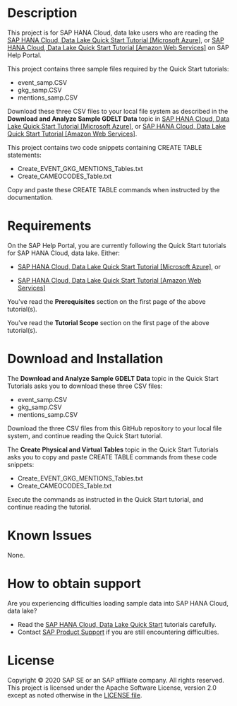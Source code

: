 # Description

This project is for SAP HANA Cloud, data lake users who are reading the [SAP HANA Cloud, Data Lake Quick Start Tutorial [Microsoft Azure]](https://help.sap.com/viewer/80694cc56cd047f9b92cb4a7b7171bc2/latest/en-US), or [SAP HANA Cloud, Data Lake Quick Start Tutorial [Amazon Web Services]](https://help.sap.com/viewer/091bc50a962a4d4ba03b4bf2b8301ff5/latest/en-US) on SAP Help Portal.

This project contains three sample files required by the Quick Start tutorials:

- event_samp.CSV
- gkg_samp.CSV
- mentions_samp.CSV   

Download these three CSV files to your local file system as described in the **Download and Analyze Sample GDELT Data** topic in [SAP HANA Cloud, Data Lake Quick Start Tutorial [Microsoft Azure]](https://help.sap.com/viewer/80694cc56cd047f9b92cb4a7b7171bc2/latest/en-US), or [SAP HANA Cloud, Data Lake Quick Start Tutorial [Amazon Web Services]](https://help.sap.com/viewer/091bc50a962a4d4ba03b4bf2b8301ff5/latest/en-US).

This project contains two code snippets containing CREATE TABLE statements:

- Create_EVENT_GKG_MENTIONS_Tables.txt
- Create_CAMEOCODES_Table.txt

Copy and paste these CREATE TABLE commands when instructed by the documentation.

# Requirements

On the SAP Help Portal, you are currently following the Quick Start tutorials for SAP HANA Cloud, data lake. Either:

- [SAP HANA Cloud, Data Lake Quick Start Tutorial [Microsoft Azure]](https://help.sap.com/viewer/80694cc56cd047f9b92cb4a7b7171bc2/latest/en-US), or

- [SAP HANA Cloud, Data Lake Quick Start Tutorial [Amazon Web Services]](https://help.sap.com/viewer/091bc50a962a4d4ba03b4bf2b8301ff5/latest/en-US)

You've read the **Prerequisites** section on the first page of the above tutorial(s).

You've read the **Tutorial Scope** section on the first page of the above tutorial(s).

# Download and Installation

The **Download and Analyze Sample GDELT Data** topic in the Quick Start Tutorials asks you to download these three CSV files:

- event_samp.CSV
- gkg_samp.CSV
- mentions_samp.CSV

Download the three CSV files from this GitHub repository to your local file system, and continue reading the Quick Start tutorial.

The **Create Physical and Virtual Tables** topic in the Quick Start Tutorials asks you to copy and paste CREATE TABLE commands from these code snippets:

- Create_EVENT_GKG_MENTIONS_Tables.txt
- Create_CAMEOCODES_Table.txt

Execute the commands as instructed in the Quick Start tutorial, and continue reading the tutorial.

# Known Issues
None.

# How to obtain support
Are you experiencing difficulties loading sample data into SAP HANA Cloud, data lake?
- Read the [SAP HANA Cloud, Data Lake Quick Start](https://help.sap.com/viewer/product/DRAFT/SAP_HANA_DATA_LAKE/) tutorials carefully.
- Contact [SAP Product Support](https://support.sap.com/en/my-support/product-support.html) if you are still encountering difficulties.

# License
Copyright © 2020 SAP SE or an SAP affiliate company. All rights reserved. This project is licensed under the Apache Software License, version 2.0 except as noted otherwise in the [LICENSE file](https://github.wdf.sap.corp/staging-for-SAP-samples-public/hana-cloud-relational-data-lake-onboarding/blob/master/LICENSE).
